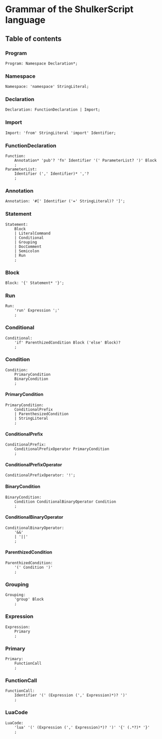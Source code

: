 # Grammar of the ShulkerScript language

## Table of contents

### Program
```ebnf
Program: Namespace Declaration*;
```

### Namespace
```ebnf
Namespace: 'namespace' StringLiteral;
```

### Declaration
```ebnf
Declaration: FunctionDeclaration | Import;
```

### Import
```ebnf
Import: 'from' StringLiteral 'import' Identifier;
```

### FunctionDeclaration
```ebnf
Function:
    Annotation* 'pub'? 'fn' Identifier '(' ParameterList? ')' Block
    ;
ParameterList:
    Identifier (',' Identifier)* ','?  
    ;
```

### Annotation
```ebnf
Annotation: '#[' Identifier ('=' StringLiteral)? ']';
```

### Statement
```ebnf
Statement:
    Block
    | LiteralCommand
    | Conditional
    | Grouping
    | DocComment
    | Semicolon
    | Run
    ;
```

### Block
```ebnf	
Block: '{' Statement* '}';
```

### Run
```ebnf
Run:
    'run' Expression ';'
    ;
```

### Conditional
```ebnf
Conditional:
    'if' ParenthizedCondition Block ('else' Block)?
    ;
```

### Condition
```ebnf
Condition:
    PrimaryCondition
    BinaryCondition
    ;
```

#### PrimaryCondition
```ebnf
PrimaryCondition:
    ConditionalPrefix
    | ParenthesizedCondition
    | StringLiteral
    ;
```

#### ConditionalPrefix
```ebnf
ConditionalPrefix:
    ConditionalPrefixOperator PrimaryCondition
    ;
```

#### ConditionalPrefixOperator
``` ebnf
ConditionalPrefixOperator: '!';
```

#### BinaryCondition
``` ebnf
BinaryCondition:
    Condition ConditionalBinaryOperator Condition
    ;
```

#### ConditionalBinaryOperator
``` ebnf
ConditionalBinaryOperator:
    '&&'
    | '||'
    ;
```

#### ParenthizedCondition
```ebnf
ParenthizedCondition:
    '(' Condition ')'
    ;
```


### Grouping
``` ebnf
Grouping:
    'group' Block
    ;
```

### Expression
```ebnf
Expression:
    Primary
    ;
```

### Primary
```ebnf
Primary:
    FunctionCall
    ;
```

### FunctionCall
```ebnf
FunctionCall:
    Identifier '(' (Expression (',' Expression)*)? ')'
    ;
```

### LuaCode
```ebnf
LuaCode:
    'lua' '(' (Expression (',' Expression)*)? ')' '{' (.*?)* '}'
    ;
```